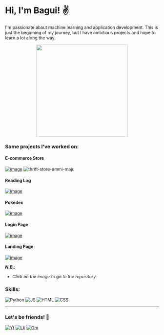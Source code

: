 # Hi, I'm Bagui! ✌️

I'm passionate about machine learning and application development. This is just the beginning of my journey, but I have ambitious projects and hope to learn a lot along the way.
<p align="center">
  <img src="https://media4.giphy.com/media/BpGWitbFZflfSUYuZ9/giphy.gif?cid=ecf05e47ti7fx50r0yj6mtbiycoyk7m7fybvr57g6vh0b9uu&ep=v1_gifs_search&rid=giphy.gif&ct=g" lt='Gif The Office' style="width:300px;"

___

### Some projects I've worked on:
#### E-commerce Store
[![image](https://github.com/castroalves-gabi/castroalves-gabi/assets/117552601/63d17701-35e0-4ec1-94ef-fa3c02a6b887)](https://github.com/castroalves-gabi/BrechoLandingPage)
![thrift-store-ammi-maju](https://github.com/castroalves-gabi/castroalves-gabi/assets/117552601/7aeb71cf-e3d5-4aba-837c-8d394bf6b702)

#### Reading Log
[![image](https://github.com/castroalves-gabi/cloneMaratonaApp/assets/117552601/4f64f57d-97ee-4af5-9044-134bc7f56820)](https://github.com/castroalves-gabi/cloneMaratonaApp)

#### Pokedex
[![image](https://github.com/castroalves-gabi/castroalves-gabi/assets/117552601/8ba30162-04ae-4ce6-bc77-33d6844eba19)](https://github.com/castroalves-gabi/js-pokedex)

#### Login Page
[![image](https://github.com/castroalves-gabi/castroalves-gabi/assets/117552601/086e0745-ca76-4567-bdc4-88a0445bec41)](https://github.com/castroalves-gabi/loginPageGlasmorphismCSS)

#### Landing Page
[![image](https://github.com/castroalves-gabi/castroalves-gabi/assets/117552601/dfcbfcb7-beb6-40ee-9172-2188051e1436)](https://github.com/castroalves-gabi/hidratation-cream-water-drop)

**_N.B.:_**
- _Click on the image to go to the repository_
  
### Skills:
![Python](https://img.shields.io/badge/Python-3776AB?style=for-the-badge&logo=python&logoColor=white)
![JS](https://img.shields.io/badge/JavaScript-F7DF1E?style=for-the-badge&logo=javascript&logoColor=black)
![HTML](https://img.shields.io/badge/HTML5-E34F26?style=for-the-badge&logo=html5&logoColor=white)
![CSS](https://img.shields.io/badge/CSS3-1572B6?style=for-the-badge&logo=css3&logoColor=white)
___
### Let's be friends! 🫶
[![Yt](https://img.shields.io/badge/YouTube-FF0000?style=for-the-badge&logo=youtube&logoColor=white)](https://www.youtube.com/channel/UCUUjFllFcqyMQrlvFspyTpA)
[![Lk](https://img.shields.io/badge/LinkedIn-0077B5?style=for-the-badge&logo=linkedin&logoColor=white)](https://www.linkedin.com/in/castroalves-gabi/)
[![Gm](https://img.shields.io/badge/Gmail-D14836?style=for-the-badge&logo=gmail&logoColor=white)](mailto:ile.bgk@gmail.com)
